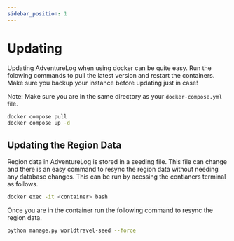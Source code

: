 ```yaml
---
sidebar_position: 1
---
```


# Updating

Updating AdventureLog when using docker can be quite easy. Run the folowing commands to pull the latest version and restart the containers. Make sure you backup your instance before updating just in case!

Note: Make sure you are in the same directory as your `docker-compose.yml` file.

```bash
docker compose pull
docker compose up -d
```

## Updating the Region Data

Region data in AdventureLog is stored in a seeding file. This file can change and there is an easy command to resync the region data without needing any database changes. This can be run by acessing the contianers terminal as follows.

```bash
docker exec -it <container> bash
```

Once you are in the container run the following command to resync the region data.

```bash
python manage.py worldtravel-seed --force
```
